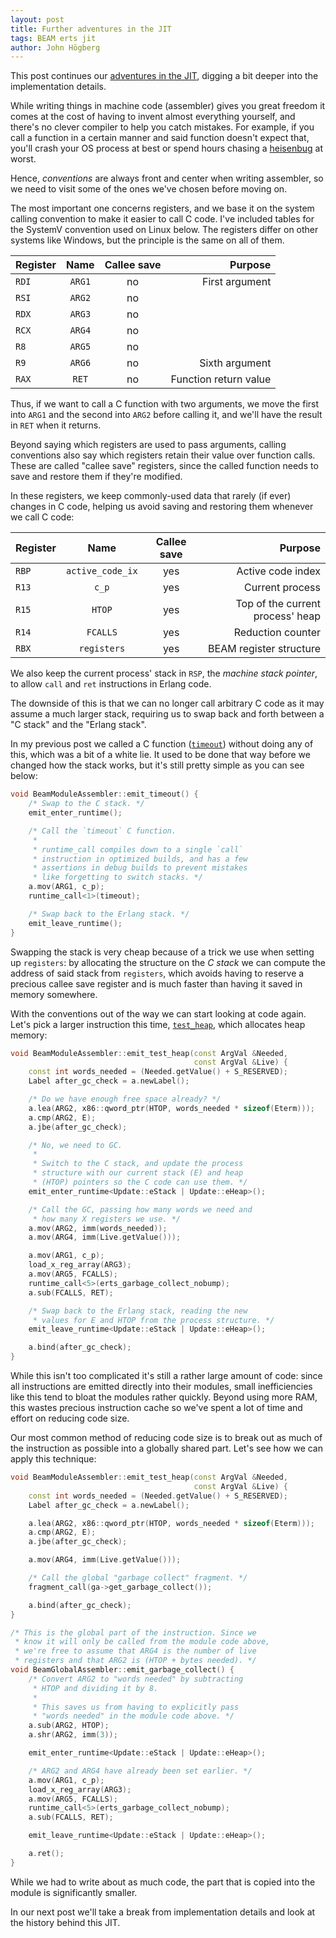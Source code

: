 ```yaml
---
layout: post
title: Further adventures in the JIT
tags: BEAM erts jit
author: John Högberg
---
```


This post continues our [adventures in the JIT], digging a bit deeper into the
implementation details.

While writing things in machine code (assembler) gives you great freedom it
comes at the cost of having to invent almost everything yourself, and there's
no clever compiler to help you catch mistakes. For example, if you call a
function in a certain manner and said function doesn't expect that, you'll
crash your OS process at best or spend hours chasing a [heisenbug] at worst.

Hence, _conventions_ are always front and center when writing assembler, so we
need to visit some of the ones we've chosen before moving on.

The most important one concerns registers, and we base it on the system calling
convention to make it easier to call C code. I've included tables for the
SystemV convention used on Linux below. The registers differ on other systems
like Windows, but the principle is the same on all of them.

Register | Name | Callee save | Purpose
| :- | :-: |:-: | -: |
`RDI` | `ARG1` | no | First argument
`RSI` | `ARG2` | no
`RDX` | `ARG3` | no
`RCX` | `ARG4` | no
`R8` | `ARG5` | no
`R9` | `ARG6` | no | Sixth argument
`RAX` | `RET` | no | Function return value

Thus, if we want to call a C function with two arguments, we move the first
into `ARG1` and the second into `ARG2` before calling it, and we'll have the
result in `RET` when it returns.

Beyond saying which registers are used to pass arguments, calling conventions
also say which registers retain their value over function calls. These are
called "callee save" registers, since the called function needs to save and
restore them if they're modified.

In these registers, we keep commonly-used data that rarely (if ever) changes in
C code, helping us avoid saving and restoring them whenever we call C code:

Register | Name | Callee save | Purpose
| :- | :-: |:-: | -: |
`RBP` | `active_code_ix` | yes | Active code index
`R13` | `c_p` | yes | Current process
`R15` | `HTOP` | yes | Top of the current process' heap
`R14` | `FCALLS` | yes | Reduction counter
`RBX` | `registers` | yes | BEAM register structure

We also keep the current process' stack in `RSP`, the _machine stack pointer_,
to allow `call` and `ret` instructions in Erlang code.

The downside of this is that we can no longer call arbitrary C code as it may
assume a much larger stack, requiring us to swap back and forth between a "C
stack" and the "Erlang stack".

In my previous post we called a C function ([`timeout`]) without doing any of
this, which was a bit of a white lie. It used to be done that way before we
changed how the stack works, but it's still pretty simple as you can see below:

```c++
void BeamModuleAssembler::emit_timeout() {
    /* Swap to the C stack. */
    emit_enter_runtime();

    /* Call the `timeout` C function.
     *
     * runtime_call compiles down to a single `call`
     * instruction in optimized builds, and has a few
     * assertions in debug builds to prevent mistakes
     * like forgetting to switch stacks. */
    a.mov(ARG1, c_p);
    runtime_call<1>(timeout);

    /* Swap back to the Erlang stack. */
    emit_leave_runtime();
}
```

Swapping the stack is very cheap because of a trick we use when setting up
`registers`: by allocating the structure on the _C stack_ we can compute the
address of said stack from `registers`, which avoids having to reserve a
precious callee save register and is much faster than having it saved in memory
somewhere.

With the conventions out of the way we can start looking at code again. Let's
pick a larger instruction this time, [`test_heap`], which allocates heap
memory:

```c++
void BeamModuleAssembler::emit_test_heap(const ArgVal &Needed,
                                         const ArgVal &Live) {
    const int words_needed = (Needed.getValue() + S_RESERVED);
    Label after_gc_check = a.newLabel();

    /* Do we have enough free space already? */
    a.lea(ARG2, x86::qword_ptr(HTOP, words_needed * sizeof(Eterm)));
    a.cmp(ARG2, E);
    a.jbe(after_gc_check);

    /* No, we need to GC.
     *
     * Switch to the C stack, and update the process
     * structure with our current stack (E) and heap
     * (HTOP) pointers so the C code can use them. */
    emit_enter_runtime<Update::eStack | Update::eHeap>();

    /* Call the GC, passing how many words we need and
     * how many X registers we use. */
    a.mov(ARG2, imm(words_needed));
    a.mov(ARG4, imm(Live.getValue()));

    a.mov(ARG1, c_p);
    load_x_reg_array(ARG3);
    a.mov(ARG5, FCALLS);
    runtime_call<5>(erts_garbage_collect_nobump);
    a.sub(FCALLS, RET);

    /* Swap back to the Erlang stack, reading the new
     * values for E and HTOP from the process structure. */
    emit_leave_runtime<Update::eStack | Update::eHeap>();

    a.bind(after_gc_check);
}
```

While this isn't too complicated it's still a rather large amount of code:
since all instructions are emitted directly into their modules, small
inefficiencies like this tend to bloat the modules rather quickly. Beyond using
more RAM, this wastes precious instruction cache so we've spent a lot of time
and effort on reducing code size.

Our most common method of reducing code size is to break out as much of the
instruction as possible into a globally shared part. Let's see how we can apply
this technique:

```c++
void BeamModuleAssembler::emit_test_heap(const ArgVal &Needed,
                                         const ArgVal &Live) {
    const int words_needed = (Needed.getValue() + S_RESERVED);
    Label after_gc_check = a.newLabel();

    a.lea(ARG2, x86::qword_ptr(HTOP, words_needed * sizeof(Eterm)));
    a.cmp(ARG2, E);
    a.jbe(after_gc_check);

    a.mov(ARG4, imm(Live.getValue()));

    /* Call the global "garbage collect" fragment. */
    fragment_call(ga->get_garbage_collect());

    a.bind(after_gc_check);
}

/* This is the global part of the instruction. Since we
 * know it will only be called from the module code above,
 * we're free to assume that ARG4 is the number of live
 * registers and that ARG2 is (HTOP + bytes needed). */
void BeamGlobalAssembler::emit_garbage_collect() {
    /* Convert ARG2 to "words needed" by subtracting
     * HTOP and dividing it by 8.
     *
     * This saves us from having to explicitly pass
     * "words needed" in the module code above. */
    a.sub(ARG2, HTOP);
    a.shr(ARG2, imm(3));

    emit_enter_runtime<Update::eStack | Update::eHeap>();

    /* ARG2 and ARG4 have already been set earlier. */
    a.mov(ARG1, c_p);
    load_x_reg_array(ARG3);
    a.mov(ARG5, FCALLS);
    runtime_call<5>(erts_garbage_collect_nobump);
    a.sub(FCALLS, RET);

    emit_leave_runtime<Update::eStack | Update::eHeap>();

    a.ret();
}
```

While we had to write about as much code, the part that is copied into the
module is significantly smaller.

In our next post we'll take a break from implementation details and look at the
history behind this JIT.

[`timeout`]: https://github.com/erlang/otp/blob/030472803bc6646c47c3d5847125a4bb8f9af4d1/erts/emulator/beam/jit/instr_msg.cpp#L460-L469
[`test_heap`]: https://github.com/erlang/otp/blob/OTP-23.1/erts/emulator/beam/macros.tab#L77-L88
[adventures in the JIT]: http://blog.erlang.org/a-first-look-at-the-jit/
[heisenbug]: https://en.wikipedia.org/wiki/Heisenbug
